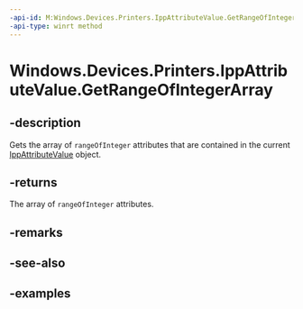 ```yaml
---
-api-id: M:Windows.Devices.Printers.IppAttributeValue.GetRangeOfIntegerArray
-api-type: winrt method
---
```


# Windows.Devices.Printers.IppAttributeValue.GetRangeOfIntegerArray

<!--
public System.Collections.Generic.IList<Windows.Devices.Printers.IppIntegerRange> GetRangeOfIntegerArray ();
-->


## -description

Gets the array of `rangeOfInteger` attributes that are contained in the current [IppAttributeValue](ippattributevalue.md) object.

## -returns

The array of `rangeOfInteger` attributes.

## -remarks

## -see-also

## -examples


